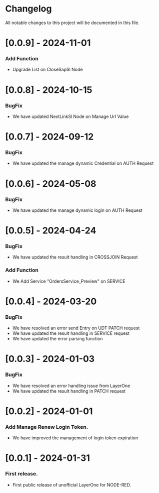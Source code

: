 # Changelog

All notable changes to this project will be documented in this file.

# [0.0.9] - 2024-11-01

### Add Function
- Upgrade List on CloseSapSl Node 


# [0.0.8] - 2024-10-15

### BugFix
- We have updated NextLinkSl Node on Manage Url Value 

# [0.0.7] - 2024-09-12

### BugFix
-  We have updated the manage dynamic Credential on AUTH Request

# [0.0.6] - 2024-05-08

### BugFix
-  We have updated the manage dynamic login on AUTH Request

# [0.0.5] - 2024-04-24

### BugFix
-  We have updated the result handling in CROSSJOIN Request

### Add Function

-  We Add Service "OrdersService_Preview" on SERVICE

# [0.0.4] - 2024-03-20

### BugFix

- We have resolved an error send Entry on UDT PATCH request
- We have updated the result handling in SERVICE request
- We have updated the error parsing function

# [0.0.3] - 2024-01-03

### BugFix

- We have resolved an error handling issue from LayerOne
- We have updated the result handling in PATCH request

# [0.0.2] - 2024-01-01

### Add Manage Renew Login Token.

- We have improved the management of login token expiration

# [0.0.1] - 2024-01-31

### First release.

- First public release of unofficial LayerOne for NODE-RED.
